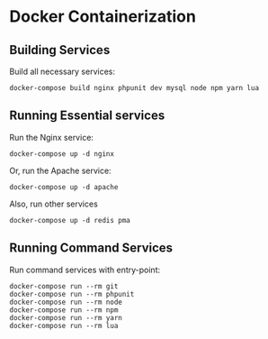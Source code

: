 # Docker Containerization

## Building Services

Build all necessary services:

```shell
docker-compose build nginx phpunit dev mysql node npm yarn lua
```

## Running Essential services

Run the Nginx service:

```shell
docker-compose up -d nginx
```

Or, run the Apache service:

```shell
docker-compose up -d apache
```

Also, run other services
```shell
docker-compose up -d redis pma
```

## Running Command Services

Run command services with entry-point:

```shell
docker-compose run --rm git
docker-compose run --rm phpunit
docker-compose run --rm node
docker-compose run --rm npm
docker-compose run --rm yarn
docker-compose run --rm lua
```
